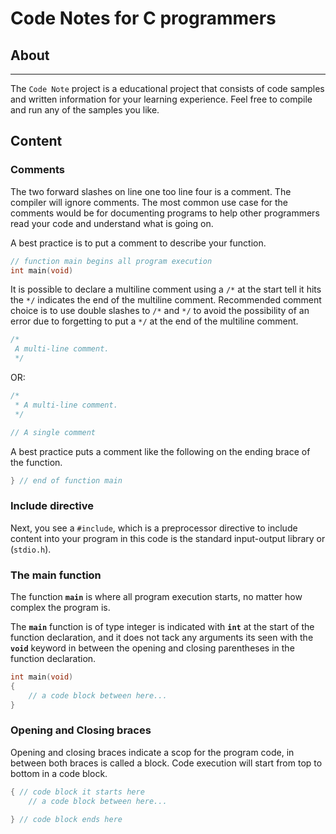 # Code Notes for C programmers

## About

* * *

The `Code Note` project is a educational project that consists of code samples and written
information for your learning experience. Feel free to compile and run any of the samples
you like.

## Content

### Comments

The two forward slashes on line one too line four is a comment.
The compiler will ignore comments. The most common use case for
the comments would be for documenting programs to help other
programmers read your code and understand what is going on.

A best practice is to put a comment to describe your function.

```c
// function main begins all program execution
int main(void)
```

It is possible to declare a multiline comment using a `/*` at
the start tell it hits the `*/` indicates the end of the multiline
comment. Recommended comment choice is to use double slashes to
`/*` and `*/` to avoid the possibility of an error due to forgetting
to put a `*/` at the end of the multiline comment.

```c
/*
 A multi-line comment.
 */
```

OR:

```c
/*
 * A multi-line comment.
 */
```

```c
// A single comment
```

A best practice puts a comment like the following on the ending
brace of the function.

```c
} // end of function main
```


### Include directive

Next, you see a `#include`, which is a preprocessor directive
to include content into your program in this code is the
standard input-output library or (`stdio.h`).


### The main function

The function **`main`** is where all program execution starts,
no matter how complex the program is.

The **`main`** function is of type integer is indicated with
**`int`** at the start of the function declaration, and it
does not tack any arguments its seen with the **`void`** keyword
in between the opening and closing parentheses in the function
declaration.

```c
int main(void)
{
    // a code block between here...
}
```


### Opening and Closing braces

Opening and closing braces indicate a scop for the program code,
in between both braces is called a block. Code execution will
start from top to bottom in a code block.

```c
{ // code block it starts here
    // a code block between here...

} // code block ends here
```
